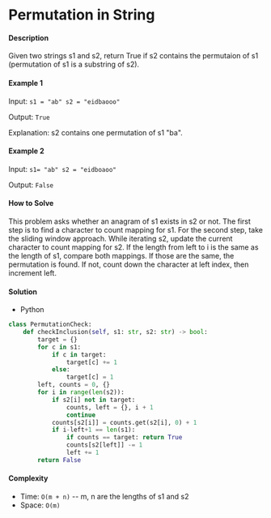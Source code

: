 # Permutation in String

#### Description

Given two strings s1 and s2, return True if s2 contains the permutaion of s1 (permutation of s1 is a substring of s2).

#### Example 1

Input: `s1 = "ab" s2 = "eidbaooo"`

Output: `True`

Explanation: s2 contains one permutation of s1 "ba".

#### Example 2

Input: `s1= "ab" s2 = "eidboaoo"`

Output: `False`

#### How to Solve

This problem asks whether an anagram of s1 exists in s2 or not. The first step is to find a character to count mapping for s1. For the second step, take the sliding window approach. While iterating s2, update the current character to count mapping for s2. If the length from left to i is the same as the length of s1, compare both mappings. If those are the same, the permutation is found. If not, count down the character at left index, then increment left.

#### Solution

- Python

```python
class PermutationCheck:
    def checkInclusion(self, s1: str, s2: str) -> bool:
        target = {}
        for c in s1:
            if c in target:
                target[c] += 1
            else:
                target[c] = 1
        left, counts = 0, {}
        for i in range(len(s2)):
            if s2[i] not in target:
                counts, left = {}, i + 1
                continue
            counts[s2[i]] = counts.get(s2[i], 0) + 1
            if i-left+1 == len(s1):
                if counts == target: return True
                counts[s2[left]] -= 1
                left += 1
        return False
```

#### Complexity

- Time: `O(m + n)` -- m, n are the lengths of s1 and s2
- Space: `O(m)`